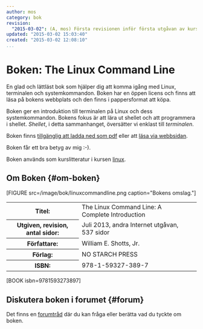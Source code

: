 ```yaml
---
author: mos
category: bok
revision:
  "2015-03-02": (A, mos) Första revisionen inför första utgåvan av kursen linux.
updated: "2015-03-02 15:03:40"
created: "2015-03-02 12:08:10"
...
```

Boken: The Linux Command Line
==================================

En glad och lättläst bok som hjälper dig att komma igång med Linux, terminalen och systemkommandon. Boken har en öppen licens och finns att läsa på bokens webbplats och den finns i pappersformat att köpa.

<!--more-->

Boken ger en introduktion till terminalen på Linux och dess systemkommandon. Bokens fokus är att lära ut shellet och att programmera i shellet. *Shellet*, i detta sammanhanget, översätter vi enklast till *terminalen*.

Boken finns [tillgänglig att ladda ned som pdf](http://linuxcommand.org/tlcl.php) eller att [läsa via webbsidan](http://linuxcommand.org/).

Boken får ett bra betyg av mig :-).

Boken används som kurslitteratur i kursen [linux](linux).



Om Boken {#om-boken}
--------------------

[FIGURE src=/image/bok/linuxcommandline.png caption="Bokens omslag."]

<table>
<tr><th>Titel:</th><td>The Linux Command Line: A Complete Introduction<td></tr>
<tr><th>Utgiven, revision, antal sidor:</th><td>Juli 2013, andra Internet utgåvan, 537 sidor<td></tr>
<tr><th>Författare:</th><td>William E. Shotts, Jr.<td></tr>
<tr><th>Förlag:</th><td>NO STARCH PRESS<td></tr>
<tr><th>ISBN:</th><td>978-1-59327-389-7<td></tr>
</table>

[BOOK isbn=9781593273897]



Diskutera boken i forumet {#forum}
----------------------------------

Det finns en [forumtråd](t/3894) där du kan fråga eller berätta vad du tyckte om boken.




